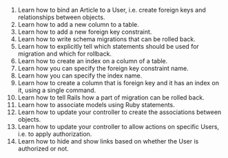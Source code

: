 1. Learn how to bind an Article to a User, i.e. create foreign keys and relationships between objects.
1. Learn how to add a new column to a table.
1. Learn how to add a new foreign key constraint.
1. Learn how to write schema migrations that can be rolled back.
1. Learn how to explicitly tell which statements should be used for migration and which for rollback.
1. Learn how to create an index on a column of a table.
1. Learn how you can specify the foreign key constraint name.
1. Learn how you can specify the index name.
1. Learn how to create a column that is foreign key and it has an index on it, using a single command.
1. Learn how to tell Rails how a part of migration can be rolled back.
1. Learn how to associate models using Ruby statements.
1. Learn how to update your controller to create the associations between objects.
1. Learn how to update your controller to allow actions on specific Users, i.e. to apply authorization.
1. Learn how to hide and show links based on whether the User is authorized or not.
